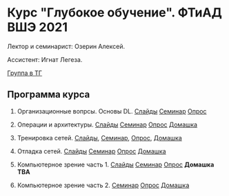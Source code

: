 # Курс "Глубокое обучение". ФТиАД ВШЭ 2021

Лектор и семинарист: Озерин Алексей.

Ассистент: Игнат Легеза.

[Группа в ТГ](https://t.me/joinchat/HTp25ltMyLjxrS7S)

## Программа курса

1. Организационные вопрсы. Основы DL. [Слайды](https://docs.google.com/presentation/d/1zv7MWM_RPSsKEuPFwO6krYqtUMSL76HlF0WDt3KS7iA/edit?usp=sharing) [Семинар](https://github.com/m12sl/dl-hse-2021/blob/master/01-introduction/seminar.ipynb) [Опрос](https://forms.yandex.ru/u/5ffaf2d20d66e76ffc7a445f/)

2. Операции и архитектуры. [Слайды](https://docs.google.com/presentation/d/1VHU1n4maRum6RmdnV5H5PxUo4cZemu3zLt0IWXSu8YI/edit?usp=sharing) [Семинар](https://github.com/m12sl/dl-hse-2021/blob/master/02-pytorch/seminar.ipynb) [Опрос](https://forms.yandex.ru/u/600fd40ddfc5ae2f8242129c/) [Домашка](https://github.com/m12sl/dl-hse-2021/blob/master/02-pytorch/homework.ipynb)

3. Тренировка сетей. [Слайды](https://docs.google.com/presentation/d/1-PC_ZzJneOavDxuti0i0_wbqQOt7lG_CvfiBW0wVB6c/edit?usp=sharing), [Семинар](https://github.com/m12sl/dl-hse-2021/blob/master/03-training/seminar.ipynb), [Опрос](https://forms.yandex.ru/u/6015460deef95b3cd5f5ee5f/), [Домашка](https://github.com/m12sl/dl-hse-2021/blob/master/03-training/homework.ipynb)


4. Отладка сетей. [Слайды](https://docs.google.com/presentation/d/1vQi2j5ow8A0X3Zs9XlNecWrVa8HHizoON9par-X9p-Y/edit?usp=sharing) [Семинар](https://github.com/m12sl/dl-hse-2021/blob/master/04-debug/seminar.ipynb) [Опрос](https://forms.yandex.ru/u/602187178b36e5cd8046f723/) [Домашка](https://github.com/m12sl/dl-hse-2021/blob/master/04-debug/homework.ipynb)


5. Компьютерное зрение часть 1. [Слайды](https://docs.google.com/presentation/d/1qhiR6L-_VYyi3xx_PIb5zz5to3zE6q9M8cnrFIZDqbU/edit?usp=sharing) [Семинар](https://github.com/m12sl/dl-hse-2021/blob/master/05-computer-vision-1/seminar.ipynb) [Опрос](https://forms.yandex.ru/u/602a1e0c8b36e596a8754aab/) **Домашка TBA**


6. Компьютерное зрение часть 2. [Семинар](https://github.com/m12sl/dl-hse-2021/blob/master/06-computer-vision-2/seminar.ipynb) [Опрос](https://forms.yandex.ru/u/603a4d4898c3e06914cbb393/) [Домашка](https://github.com/m12sl/dl-hse-2021/blob/master/05-computer-vision-1/homework.ipynb)
